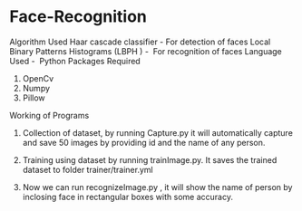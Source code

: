 # Face-Recognition
Algorithm Used
Haar cascade classifier - For detection of faces
Local Binary Patterns Histograms (LBPH​ ) - ​ For recognition of faces
Language Used - ​ Python
Packages Required
1. OpenCv
2. Numpy
3. Pillow

Working of Programs
1. Collection of dataset, by running Capture.py it will automatically capture and save 50
images by providing id and the name of any person.

2. Training using dataset by running trainImage.py. It saves the trained dataset to folder
trainer/trainer.yml

3. Now we can run recognizeImage.py , it will show the name of person by inclosing face
in rectangular boxes with some accuracy.
